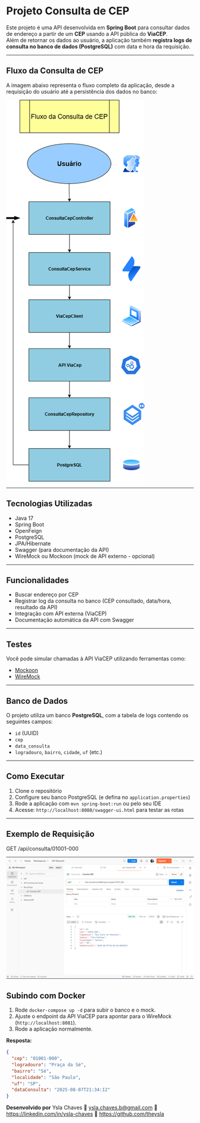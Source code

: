 # Projeto Consulta de CEP

Este projeto é uma API desenvolvida em **Spring Boot** para consultar dados de endereço a partir de um **CEP** usando a API pública do **ViaCEP**.  
Além de retornar os dados ao usuário, a aplicação também **registra logs de consulta no banco de dados (PostgreSQL)** com data e hora da requisição.

---

## Fluxo da Consulta de CEP

A imagem abaixo representa o fluxo completo da aplicação, desde a requisição do usuário até a persistência dos dados no banco:


![Fluxo da Consulta de CEP](./assets/fluxo-consulta-cep.drawio.png)

---

## Tecnologias Utilizadas

- Java 17
- Spring Boot
- OpenFeign
- PostgreSQL
- JPA/Hibernate
- Swagger (para documentação da API)
- WireMock ou Mockoon (mock de API externo - opcional)

---

## Funcionalidades

-  Buscar endereço por CEP
-  Registrar log da consulta no banco (CEP consultado, data/hora, resultado da API)
-  Integração com API externa (ViaCEP)
-  Documentação automática da API com Swagger

---

## Testes

Você pode simular chamadas à API ViaCEP utilizando ferramentas como:

- [Mockoon](https://mockoon.com/)
- [WireMock](http://wiremock.org/)

---

## Banco de Dados

O projeto utiliza um banco **PostgreSQL**, com a tabela de logs contendo os seguintes campos:

- `id` (UUID)
- `cep`
- `data_consulta`
- `logradouro`, `bairro`, `cidade`, `uf` (etc.)

---

## Como Executar

1. Clone o repositório  
2. Configure seu banco PostgreSQL (e defina no `application.properties`)  
3. Rode a aplicação com `mvn spring-boot:run` ou pelo seu IDE  
4. Acesse: `http://localhost:8080/swagger-ui.html` para testar as rotas

---

## Exemplo de Requisição

GET /api/consulta/01001-000

![Exemplo de consulta de CEP realizada com sucesso via Postman](./assets/consultacep.png)

## Subindo com Docker

1. Rode `docker-compose up -d` para subir o banco e o mock.
2. Ajuste o endpoint da API ViaCEP para apontar para o WireMock (`http://localhost:8081`).
3. Rode a aplicação normalmente.

**Resposta:**
```json
{
  "cep": "01001-000",
  "logradouro": "Praça da Sé",
  "bairro": "Sé",
  "localidade": "São Paulo",
  "uf": "SP",
  "dataConsulta": "2025-08-07T21:34:12"
}
```

**Desenvolvido por**
Ysla Chaves
📧 ysla.chaves.b@gmail.com
🔗 https://linkedin.com/in/ysla-chaves 
🔗 https://github.com/theysla
